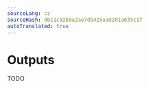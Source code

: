 ```yaml
---
sourceLang: cs
sourceHash: d611c92b8a2ae7db425aa9201a035c1f
autoTranslated: true
---
```



# Outputs

TODO
